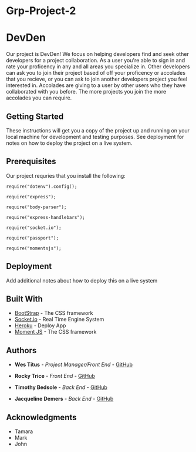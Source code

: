 # Grp-Project-2

# DevDen

Our project is DevDen! We focus on helping developers find and seek other developers for a project collaboration. As a user you're able to 
sign in and rate your proficency in any and all areas you specialize in. Other developers can ask you to join their project based of off your proficency or accolades that you recieve, or you can ask to join another developers project you feel interested in. Accolades are giving to a user by other users who they have collaborated with you before. The more projects you join the more accolades you can require. 

## Getting Started

These instructions will get you a copy of the project up and running on your local machine for development and testing purposes. See deployment for notes on how to deploy the project on a live system.

## Prerequisites

Our project requries that you install the following:

```
require("dotenv").config();

require("express");

require("body-parser");

require("express-handlebars");

require("socket.io");

require("passport");

require("momentsjs");

```

## Deployment

Add additional notes about how to deploy this on a live system

## Built With

* [BootStrap](http://getbootstrap.com/) - The CSS framework
* [Socket.io](https://socket.io/) - Real Time Engine System
* [Heroku](https://signup.heroku.com/?c=70130000001xDpdAAE&gclid=CjwKCAjw2rjcBRBuEiwAheKeL8zZTdhZzqXyHzpdweFkdXUafIwxKRVjnebJcevLiLhI1mV6eqdW9RoCyJYQAvD_BwE) - Deploy App
* [Moment JS](http://momentjs.com/) - The CSS framework





## Authors

* **Wes Titus** - *Project Manager/Front End* - [GitHub](https://github.com/wntitus)

* **Rocky Trice** - *Front End* - [GitHub](https://github.com/rockytrice)

* **Timothy Bedsole** - *Back End* - [GitHub](https://github.com/timothyb92)

* **Jacqueline Demers** - *Back End* - [GitHub](https://github.com/thisisjax)





## Acknowledgments

* Tamara
* Mark
* John